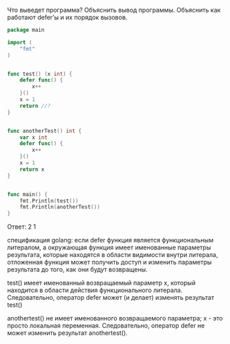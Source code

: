 Что выведет программа? Объяснить вывод программы. Объяснить как работают defer’ы и их порядок вызовов.

```go
package main

import (
	"fmt"
)


func test() (x int) {
	defer func() {
		x++
	}()
	x = 1
	return //?
}


func anotherTest() int {
	var x int
	defer func() {
		x++
	}()
	x = 1
	return x
}


func main() {
	fmt.Println(test())
	fmt.Println(anotherTest())
}
```

Ответ:
2
1

спецификация golang:
если defer функция является функциональным литералом, а окружающая функция имеет
именованные параметры результата, которые находятся в области видимости внутри литерала,
отложенная функция может получить доступ и изменить параметры результата до того, как они будут возвращены.

test() имеет именованный возвращаемый параметр x, 
который находится в области действия функционального литерала. Следовательно, 
оператор defer может (и делает) изменять результат test()

anothertest() не имеет именованного возвращаемого параметра;
x - это просто локальная переменная. Следовательно, оператор defer не может изменить результат anothertest().